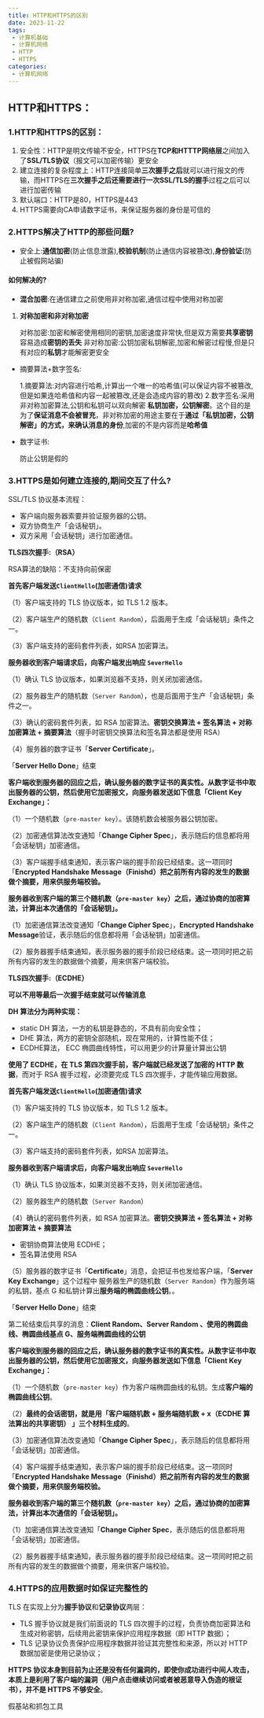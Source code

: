 ```yaml
---
title: HTTP和HTTPS的区别
date: 2023-11-22
tags:
 - 计算机基础
 - 计算机网络
 - HTTP
 - HTTPS
categories:
 - 计算机网络
---
```


<!-- more -->

## HTTP和HTTPS：

### 1.HTTP和HTTPS的区别：

1. 安全性：HTTP是明文传输不安全，HTTPS在**TCP和HTTTP网络层**之间加入了**SSL/TLS协议**（报文可以加密传输）更安全
2. 建立连接的复杂程度上：HTTP连接简单**三次握手之后**就可以进行报文的传输，而HTTPS在**三次握手之后还需要进行一次SSL/TLS的握手**过程之后可以进行加密传输
3. 默认端口：HTTP是80，HTTPS是443
4. HTTPS需要向CA申请数字证书，来保证服务器的身份是可信的

### 2.HTTPS解决了HTTP的那些问题?

- 安全上:**通信加密**(防止信息泄露),**校验机制**(防止通信内容被篡改),**身份验证**(防止被假网站骗)

#### 如何解决的?

- **混合加密**:在通信建立之前使用非对称加密,通信过程中使用对称加密

1. **对称加密和非对称加密**

   对称加密:加密和解密使用相同的密钥,加密速度非常快,但是双方需要**共享密钥**容易造成**密钥的丢失**
   非对称加密:公钥加密私钥解密,加密和解密过程慢,但是只有对应的**私钥**才能解密更安全

- 摘要算法+数字签名:

  1.摘要算法:对内容进行哈希,计算出一个唯一的哈希值(可以保证内容不被篡改,但是如果连哈希值和内容一起被篡改,还是会造成内容的篡改)
  2.数字签名:采用非对称加密算法,公钥和私钥可以双向解密
  **私钥加密，公钥解密**。这个目的是为了**保证消息不会被冒充**，非对称加密的用途主要在于**通过「私钥加密，公钥解密」的方式，来确认消息的身份**,加密的不是内容而是**哈希值**

- 数字证书:

  防止公钥是假的

### 3.HTTPS是如何建立连接的,期间交互了什么?

SSL/TLS 协议基本流程：

- 客户端向服务器索要并验证服务器的公钥。
- 双方协商生产「会话秘钥」。
- 双方采用「会话秘钥」进行加密通信。

**TLS四次握手:（RSA）**

RSA算法的缺陷：不支持向前保密

**首先客户端发送`ClientHello`(加密通信)请求**

（1）客户端支持的 TLS 协议版本，如 TLS 1.2 版本。

（2）客户端生产的随机数（`Client Random`），后面用于生成「会话秘钥」条件之一。

（3）客户端支持的密码套件列表，如RSA 加密算法。

**服务器收到客户端请求后，向客户端发出响应 `SeverHello`**

（1）确认 TLS 协议版本，如果浏览器不支持，则关闭加密通信。

（2）服务器生产的随机数（`Server Random`），也是后面用于生产「会话秘钥」条件之一。

（3）确认的密码套件列表，如 RSA 加密算法。**密钥交换算法 + 签名算法 + 对称加密算法 + 摘要算法**（握手时密钥交换算法和签名算法都是使用 RSA）

（4）服务器的数字证书「**Server Certificate**」。

「**Server Hello Done**」结束

**客户端收到服务器的回应之后，确认服务器的数字证书的真实性。从数字证书中取出服务器的公钥，然后使用它加密报文，向服务器发送如下信息「**Client Key Exchange**」：**

（1）一个随机数（`pre-master key`）。该随机数会被服务器公钥加密。

（2）加密通信算法改变通知「**Change Cipher Spec**」，表示随后的信息都将用「会话秘钥」加密通信。

（3）客户端握手结束通知，表示客户端的握手阶段已经结束。这一项同时「**Encrypted Handshake Message（Finishd）**把**之前所有内容的发生的数据做个摘要，用来供服务端校验。**

**服务器收到客户端的第三个随机数（`pre-master key`）之后，通过协商的加密算法，计算出本次通信的「会话秘钥」。**

（1）加密通信算法改变通知「**Change Cipher Spec**」，**Encrypted Handshake Message**验证，表示随后的信息都将用「会话秘钥」加密通信。

（2）服务器握手结束通知，表示服务器的握手阶段已经结束。这一项同时把之前所有内容的发生的数据做个摘要，用来供客户端校验。



**TLS四次握手:（ECDHE）**

**可以不用等最后一次握手结束就可以传输消息**

**DH 算法分为两种实现：**

- static DH 算法，一方的私钥是静态的，不具有前向安全性；
- DHE 算法，两方的密钥全部随机，现在常用的，计算性能不佳；
- ECDHE算法， ECC 椭圆曲线特性，可以用更少的计算量计算出公钥

**使用了 ECDHE，在 TLS 第四次握手前，客户端就已经发送了加密的 HTTP 数据**，而对于 RSA 握手过程，必须要完成 TLS 四次握手，才能传输应用数据。

**首先客户端发送`ClientHello`(加密通信)请求**

（1）客户端支持的 TLS 协议版本，如 TLS 1.2 版本。

（2）客户端生产的随机数（`Client Random`），后面用于生成「会话秘钥」条件之一。

（3）客户端支持的密码套件列表，如RSA 加密算法。

**服务器收到客户端请求后，向客户端发出响应 `SeverHello`**

（1）确认 TLS 协议版本，如果浏览器不支持，则关闭加密通信。

（2）服务器生产的随机数（`Server Random`）

（4）确认的密码套件列表，如 RSA 加密算法。**密钥交换算法 + 签名算法 + 对称加密算法 + 摘要算法**

- 密钥协商算法使用 ECDHE；
- 签名算法使用 RSA

（5）服务器的数字证书「**Certificate**」消息，会把证书也发给客户端，「**Server Key Exchange**」这个过程中
服务器生产的随机数（`Server Random`）作为服务端的私钥，基点 G 和私钥计算出**服务端的椭圆曲线公钥**。。

「**Server Hello Done**」结束

第二轮结束后共享的消息：**Client Random、Server Random 、使用的椭圆曲线、椭圆曲线基点 G、服务端椭圆曲线的公钥**

**客户端收到服务器的回应之后，确认服务器的数字证书的真实性。从数字证书中取出服务器的公钥，然后使用它加密报文，向服务器发送如下信息「**Client Key Exchange**」：**

（1）一个随机数（`pre-master key`）作为客户端椭圆曲线的私钥。生成**客户端的椭圆曲线公钥**。

（2）**最终的会话密钥，就是用「客户端随机数 + 服务端随机数 + x（ECDHE 算法算出的共享密钥） 」三个材料生成的**。

（3）加密通信算法改变通知「**Change Cipher Spec**」，表示随后的信息都将用「会话秘钥」加密通信。

（4）客户端握手结束通知，表示客户端的握手阶段已经结束。这一项同时「**Encrypted Handshake Message（Finishd）**把**之前所有内容的发生的数据做个摘要，用来供服务端校验。**

**服务器收到客户端的第三个随机数（`pre-master key`）之后，通过协商的加密算法，计算出本次通信的「会话秘钥」。**

（1）加密通信算法改变通知「**Change Cipher Spec**，表示随后的信息都将用「会话秘钥」加密通信。

（2）服务器握手结束通知，表示服务器的握手阶段已经结束。这一项同时把之前所有内容的发生的数据做个摘要，用来供客户端校验。



### 4.HTTPS的应用数据时如保证完整性的

TLS 在实现上分为**握手协议**和**记录协议**两层：

- TLS 握手协议就是我们前面说的 TLS 四次握手的过程，负责协商加密算法和生成对称密钥，后续用此密钥来保护应用程序数据（即 HTTP 数据）；
- TLS 记录协议负责保护应用程序数据并验证其完整性和来源，所以对 HTTP 数据加密是使用记录协议；

**HTTPS 协议本身到目前为止还是没有任何漏洞的，即使你成功进行中间人攻击，本质上是利用了客户端的漏洞（用户点击继续访问或者被恶意导入伪造的根证书），并不是 HTTPS 不够安全**。

假基站和抓包工具
